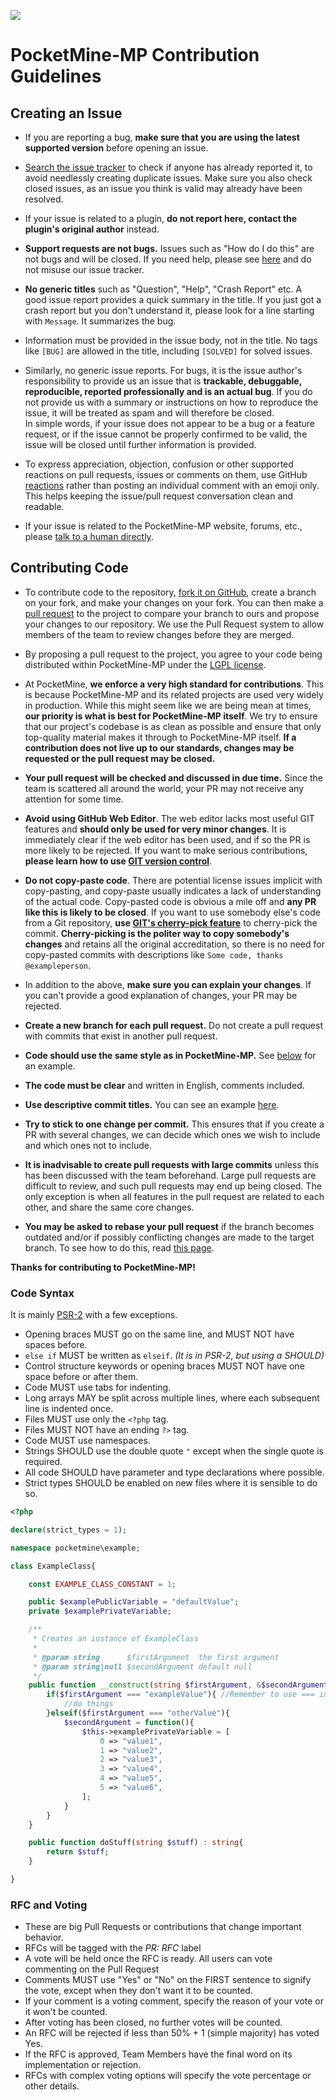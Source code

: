 ![](http://cdn.pocketmine.net/img/PocketMine-MP-h.png)

# PocketMine-MP Contribution Guidelines


## Creating an Issue
- If you are reporting a bug, **make sure that you are using the latest supported version** before opening an issue.

- [Search the issue tracker](https://github.com/pmmp/PocketMine-MP/issues?utf8=%E2%9C%93&q=is%3Aissue) to check if anyone has already reported it, to avoid needlessly creating duplicate issues. Make sure you also check closed issues, as an issue you think is valid may already have been resolved.

- If your issue is related to a plugin, **do not report here, contact the plugin's original author** instead.

- **Support requests are not bugs.** Issues such as "How do I do this" are not bugs and will be closed. If you need help, please see [here](README.md#discussion) and do not misuse our issue tracker.

- **No generic titles** such as "Question", "Help", "Crash Report" etc. A good issue report provides a quick summary in the title. If you just got a crash report but you don't understand it, please look for a line starting with `Message`. It summarizes the bug.

- Information must be provided in the issue body, not in the title. No tags like `[BUG]` are allowed in the title, including `[SOLVED]` for solved issues.

- Similarly, no generic issue reports. For bugs, it is the issue author's responsibility to provide us an issue that is **trackable, debuggable, reproducible, reported professionally and is an actual bug**. If you do not provide us with a summary or instructions on how to reproduce the issue, it will be treated as spam and will therefore be closed. 
<br>In simple words, if your issue does not appear to be a bug or a feature request, or if the issue cannot be properly confirmed to be valid, the issue will be closed until further information is provided.

- To express appreciation, objection, confusion or other supported reactions on pull requests, issues or comments on them, use GitHub [reactions](https://github.com/blog/2119-add-reactions-to-pull-requests-issues-and-comments) rather than posting an individual comment with an emoji only. This helps keeping the issue/pull request conversation clean and readable.

- If your issue is related to the PocketMine-MP website, forums, etc., please [talk to a human directly](README.md#discussion).



## Contributing Code
- To contribute code to the repository, [fork it on GitHub](https://github.com/pmmp/PocketMine-MP/fork), create a branch on your fork, and make your changes on your fork. You can then make a [pull request](https://github.com/pmmp/PocketMine-MP/pull/new) to the project to compare your branch to ours and propose your changes to our repository. We use the Pull Request system to allow members of the team to review changes before they are merged.

- By proposing a pull request to the project, you agree to your code being distributed within PocketMine-MP under the [LGPL license](LICENSE).

- At PocketMine, **we enforce a very high standard for contributions**. This is because PocketMine-MP and its related projects are used very widely in production. While this might seem like we are being mean at times, **our priority is what is best for PocketMine-MP itself**. We try to ensure that our project's codebase is as clean as possible and ensure that only top-quality material makes it through to PocketMine-MP itself. **If a contribution does not live up to our standards, changes may be requested or the pull request may be closed.**

- **Your pull request will be checked and discussed in due time.** Since the team is scattered all around the world, your PR may not receive any attention for some time.

- **Avoid using GitHub Web Editor**. The web editor lacks most useful GIT features and **should only be used for very minor changes**. It is immediately clear if the web editor has been used, and if so the PR is more likely to be rejected. If you want to make serious contributions, **please learn how to use [GIT version control](https://git-scm.com/)**.

- **Do not copy-paste code**. There are potential license issues implicit with copy-pasting, and copy-paste usually indicates a lack of understanding of the actual code. Copy-pasted code is obvious a mile off and **any PR like this is likely to be closed**. If you want to use somebody else's code from a Git repository, **use [GIT's cherry-pick feature](https://git-scm.com/docs/git-cherry-pick)** to cherry-pick the commit. **Cherry-picking is the politer way to copy somebody's changes** and retains all the original accreditation, so there is no need for copy-pasted commits with descriptions like `Some code, thanks @exampleperson`.

- In addition to the above, **make sure you can explain your changes**. If you can't provide a good explanation of changes, your PR may be rejected.

- **Create a new branch for each pull request.** Do not create a pull request with commits that exist in another pull request.

- **Code should use the same style as in PocketMine-MP.** See [below](#code-syntax) for an example.

- **The code must be clear** and written in English, comments included.

- **Use descriptive commit titles.** You can see an example [here](http://tbaggery.com/2008/04/19/a-note-about-git-commit-messages.html).

- **Try to stick to one change per commit.** This ensures that if you create a PR with several changes, we can decide which ones we wish to include and which ones not to include.

- **It is inadvisable to create pull requests with large commits** unless this has been discussed with the team beforehand. Large pull requests are difficult to review, and such pull requests may end up being closed. The only exception is when all features in the pull request are related to each other, and share the same core changes.

- **You may be asked to rebase your pull request** if the branch becomes outdated and/or if possibly conflicting changes are made to the target branch. To see how to do this, read [this page](https://github.com/edx/edx-platform/wiki/How-to-Rebase-a-Pull-Request).


**Thanks for contributing to PocketMine-MP!**



### Code Syntax

It is mainly [PSR-2](https://github.com/php-fig/fig-standards/blob/master/accepted/PSR-1-basic-coding-standard.md) with a few exceptions.

- Opening braces MUST go on the same line, and MUST NOT have spaces before.
- `else if` MUST be written as `elseif`. _(It is in PSR-2, but using a SHOULD)_
- Control structure keywords or opening braces MUST NOT have one space before or after them.
- Code MUST use tabs for indenting.
- Long arrays MAY be split across multiple lines, where each subsequent line is indented once.
- Files MUST use only the `<?php` tag.
- Files MUST NOT have an ending `?>` tag.
- Code MUST use namespaces.
- Strings SHOULD use the double quote `"` except when the single quote is required.
- All code SHOULD have parameter and type declarations where possible.
- Strict types SHOULD be enabled on new files where it is sensible to do so.

```php
<?php

declare(strict_types = 1);

namespace pocketmine\example;

class ExampleClass{

	const EXAMPLE_CLASS_CONSTANT = 1;

	public $examplePublicVariable = "defaultValue";
	private $examplePrivateVariable;

	/**
	 * Creates an instance of ExampleClass
	 *
	 * @param string      $firstArgument  the first argument
	 * @param string|null $secondArgument default null
	 */
	public function __construct(string $firstArgument, &$secondArgument = null){
		if($firstArgument === "exampleValue"){ //Remember to use === instead of == when possible
			//do things
		}elseif($firstArgument === "otherValue"){
			$secondArgument = function(){
				$this->examplePrivateVariable = [
					0 => "value1",
					1 => "value2",
					2 => "value3",
					3 => "value4",
					4 => "value5",
					5 => "value6",
				];
			}
		}
	}

	public function doStuff(string $stuff) : string{
		return $stuff;
	}

}
```

<!-- TODO: RFC and voting on the forums instead -->
### RFC and Voting
* These are big Pull Requests or contributions that change important behavior.
* RFCs will be tagged with the *PR: RFC* label
* A vote will be held once the RFC is ready. All users can vote commenting on the Pull Request
* Comments MUST use "Yes" or "No" on the FIRST sentence to signify the vote, except when they don't want it to be counted.
* If your comment is a voting comment, specify the reason of your vote or it won't be counted.
* After voting has been closed, no further votes will be counted.
* An RFC will be rejected if less than 50% + 1 (simple majority) has voted Yes.
* If the RFC is approved, Team Members have the final word on its implementation or rejection.
* RFCs with complex voting options will specify the vote percentage or other details.
